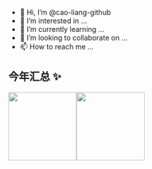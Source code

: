 - 👋 Hi, I’m @cao-liang-github
- 👀 I’m interested in ...
- 🌱 I’m currently learning ...
- 💞️ I’m looking to collaborate on ...
- 📫 How to reach me ...

<!---
cao-liang-github/cao-liang-github is a ✨ special ✨ repository because its `README.md` (this file) appears on your GitHub profile.
You can click the Preview link to take a look at your changes.
--->

## 今年汇总 ✨

<img align="" height="137px" src="https://github-readme-stats.vercel.app/api?username=cao-liang-github&hide_title=true&hide_border=true&show_icons=true&include_all_commits=true&line_height=21&bg_color=0,EC6C6C,FFD479,FFFC79,73FA79&theme=graywhite&locale=cn" /><img align="" height="137px" src="https://github-readme-stats.vercel.app/api/top-langs/?username=cao-liang-github&hide_title=true&hide_border=true&layout=compact&bg_color=0,73FA79,73FDFF,D783FF&theme=graywhite&locale=cn" />

